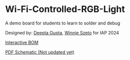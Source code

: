 # Wi-Fi-Controlled-RGB-Light

A demo board for students to learn to solder and debug

Designed by: [Deepta Gupta](https://github.com/deeptag0307), [Winnie Szeto](https://github.com/wszeto9) for IAP 2024

[Interactive BOM](https://htmlpreview.github.io/?https://github.com/PCB-Design-MIT/Wi-Fi-Controlled-RGB-Light/blob/main/bom/ibom.html)

[PDF Schematic (Not updated yet)]()